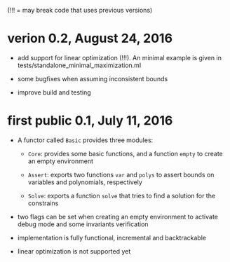 (!!! = may break code that uses previous versions)


verion 0.2, August 24, 2016
===============================

* add support for linear optimization (!!!). An minimal example is given
  in tests/standalone_minimal_maximization.ml

* some bugfixes when assuming inconsistent bounds

* improve build and testing



first public 0.1, July 11, 2016
===============================

* A functor called `Basic` provides three modules:

  - `Core`: provides some basic functions, and a function `empty` to
    create an empty environment

  - `Assert`: exports two functions `var` and `polys` to assert bounds
    on variables and polynomials, respectively

  - `Solve`: exports a function `solve` that tries to find a solution for
    the constrains

* two flags can be set when creating an empty environment to activate
  debug mode and some invariants verification

* implementation is fully functional, incremental and backtrackable

* linear optimization is not supported yet
